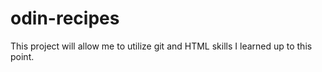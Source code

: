 # odin-recipes
This project will allow me to utilize git and HTML skills I learned up to this point.